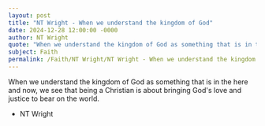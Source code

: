 ```yaml
---
layout: post
title: "NT Wright - When we understand the kingdom of God"
date: 2024-12-28 12:00:00 -0000
author: NT Wright
quote: "When we understand the kingdom of God as something that is in the here and now, we see that being a Christian is about bringing God's love and justice to bear on the world."
subject: Faith
permalink: /Faith/NT Wright/NT Wright - When we understand the kingdom of God
---
```


When we understand the kingdom of God as something that is in the here and now, we see that being a Christian is about bringing God's love and justice to bear on the world.

- NT Wright
